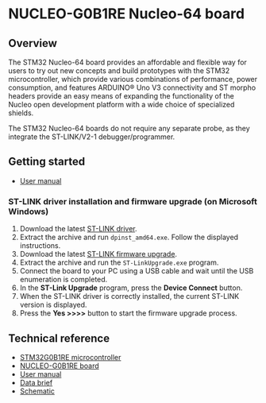 # NUCLEO-G0B1RE Nucleo-64 board

## Overview

The STM32 Nucleo-64 board provides an affordable and flexible way for users to try out new concepts and build prototypes with the STM32 microcontroller, which provide various combinations of performance, power consumption, and features ARDUINO® Uno V3 connectivity and ST morpho headers provide an easy means of expanding the functionality of the Nucleo open development platform with a wide choice of specialized shields.

The STM32 Nucleo-64 boards do not require any separate probe, as they integrate the ST-LINK/V2-1 debugger/programmer. 

## Getting started

- [User manual](https://www.st.com/resource/en/user_manual/um2324-stm32-nucleo64-boards-mb1360-stmicroelectronics.pdf)

### ST-LINK driver installation and firmware upgrade (on Microsoft Windows)

1. Download the latest [ST-LINK driver](https://www.st.com/en/development-tools/stsw-link009.html).
2. Extract the archive and run `dpinst_amd64.exe`. Follow the displayed instructions.
3. Download the latest [ST-LINK firmware upgrade](https://www.st.com/en/development-tools/stsw-link007.html).
4. Extract the archive and run the `ST-LinkUpgrade.exe` program.
5. Connect the board to your PC using a USB cable and wait until the USB enumeration is completed.
6. In the **ST-Link Upgrade** program, press the **Device Connect** button.
7. When the ST-LINK driver is correctly installed, the current ST-LINK version is displayed.
8. Press the **Yes >>>>** button to start the firmware upgrade process.

## Technical reference

- [STM32G0B1RE microcontroller](https://www.st.com/en/microcontrollers-microprocessors/stm32g0b1re.html)
- [NUCLEO-G0B1RE board](https://www.st.com/en/evaluation-tools/nucleo-g0b1re.html)
- [User manual](https://www.st.com/resource/en/user_manual/um2324-stm32-nucleo64-boards-mb1360-stmicroelectronics.pdf)
- [Data brief](https://www.st.com/resource/en/data_brief/nucleo-g0b1re.pdf)
- [Schematic](https://www.st.com/resource/en/schematic_pack/mb1360-g0b1re-c02_schematic.pdf)
